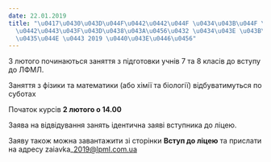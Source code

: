 ```yaml
---
date: 22.01.2019
title: "\u0417\u0430\u043D\u044F\u0442\u0442\u044F \u0434\u043B\u044F \u0432\u0441\
  \u0442\u0443\u043F\u043D\u0438\u043A\u0456\u0432 \u0434\u043E \u043B\u0456\u0446\
  \u0435\u044E \u0443 2019 \u0440\u043E\u0446\u0456"
---
```

З лютого починаються заняття з підготовки учнів 7 та 8 класів до вступу до ЛФМЛ.

Заняття з фізики та математики (або хімії та біології) відбуватимуться по суботах

Початок курсів
**2 лютого о 14.00**

Заява на відвідування занять ідентична заяві вступника до ліцею.

Заяву також можна завантажити зі сторінки
**Вступ до ліцею**
та прислати на адресу
zaiavka\_2019@lpml.com.ua
